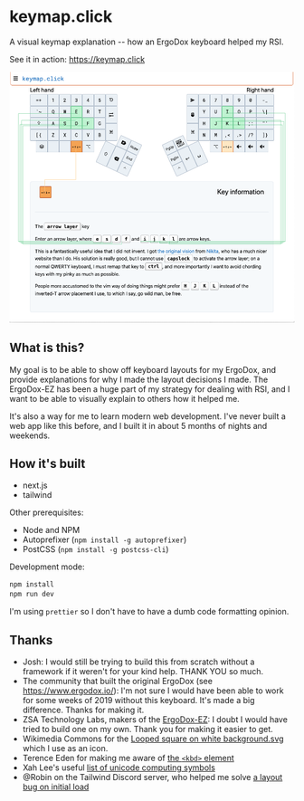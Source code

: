 # keymap.click

A visual keymap explanation --
how an ErgoDox keyboard helped my RSI.

See it in action:
<https://keymap.click>

![Screenshot](docs/screenshot.png?raw=true "Screenshot")

## What is this?

My goal is to be able to show off keyboard layouts for my ErgoDox,
and provide explanations for why I made the layout decisions I made.
The ErgoDox-EZ has been a huge part of my strategy for dealing with RSI,
and I want to be able to visually explain to others how it helped me.

It's also a way for me to learn modern web development.
I've never built a web app like this before,
and I built it in about 5 months of nights and weekends.

## How it's built

- next.js
- tailwind

Other prerequisites:

- Node and NPM
- Autoprefixer (`npm install -g autoprefixer`)
- PostCSS (`npm install -g postcss-cli`)

Development mode:

```bash
npm install
npm run dev
```

I'm using `prettier` so I don't have to have a dumb code formatting opinion.

## Thanks

- Josh:
  I would still be trying to build this from scratch without a framework
  if it weren't for your kind help.
  THANK YOU so much.
- The community that built the original ErgoDox
  (see <https://www.ergodox.io/>):
  I'm not sure I would have been able to work for some weeks of 2019
  without this keyboard.
  It's made a big difference.
  Thanks for making it.
- ZSA Technology Labs, makers of the
  [ErgoDox-EZ](https://ergodox-ez.com/):
  I doubt I would have tried to build one on my own.
  Thank you for making it easier to get.
- Wikimedia Commons for the
  [Looped square on white background.svg](https://commons.wikimedia.org/wiki/File:Looped_square_on_white_background.svg)
  which I use as an icon.
- Terence Eden for making me aware of
  [the `<kbd>` element](https://shkspr.mobi/blog/2020/05/better-keyboard-buttons-in-html/)
- Xah Lee's useful
  [list of unicode computing symbols](http://xahlee.info/comp/unicode_computing_symbols.html)
- @Robin on the Tailwind Discord server, who helped me solve
  [a layout bug on initial load](docs/issues/bad-first-render-in-production/index.md)
